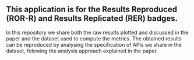 ## This application is for the Results Reproduced (ROR-R) and Results Replicated (RER) badges. 

In this repository we share both the raw results plotted and discussed in the paper and the dataset used to compute the metrics.
The obtained results can be reproduced by analysing the specification of APIs we share in the dataset, folowing the analysis approach explained in the paper. 

